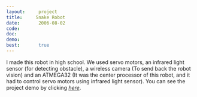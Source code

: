 ```yaml
---
layout:     project
title:     Snake Robot
date:       2006-08-02
code:  
doc:        
demo:
best:       true
--- 
```


I made this robot in high school. We used servo motors, an infrared light sensor (for detecting obstacle), a wireless camera (To send back the robot vision) and an ATMEGA32 (It was the center processor of this robot, and it had to control servo motors using infrared light sensor). You can see the project demo by clicking [*here*](https://pnikdel.tinytake.com/sf/MzM1ODk1XzE5NjQ4Mjk).